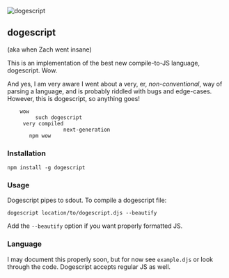 ![dogescript](https://raw.github.com/remixz/dogescript/master/doge.gif)

## dogescript
(aka when Zach went insane)

This is an implementation of the best new compile-to-JS language, dogescript. Wow. 

And yes, I am very aware I went about a very, er, *non-conventional*, way of parsing a language, and is probably riddled with bugs and edge-cases. However, this is dogescript, so anything goes!

```
    wow
         such dogescript
     very compiled
                  next-generation
       npm wow
```


### Installation

`npm install -g dogescript`

### Usage

Dogescript pipes to sdout. To compile a dogescript file:

`dogescript location/to/dogescript.djs --beautify`

Add the `--beautify` option if you want properly formatted JS.

### Language

I may document this properly soon, but for now see `example.djs` or look through the code. Dogescript accepts regular JS as well.